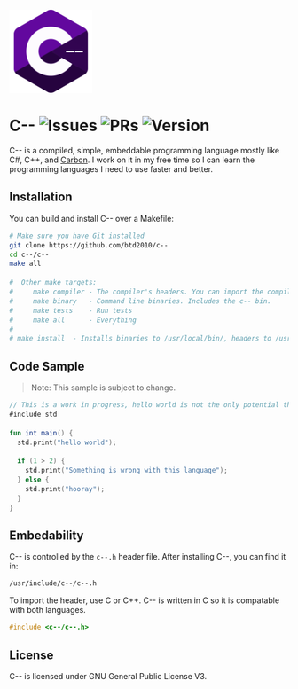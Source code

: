 ![C-- logo](/c--/lib/icons/cmm-150.png)
# C-- ![Issues](https://img.shields.io/github/issues/btd2010/cmm-compiler) ![PRs](https://img.shields.io/github/issues-pr/btd2010/cmm-compiler) ![Version](https://img.shields.io/badge/version-0.0.1--beta-blue)
C-- is a compiled, simple, embeddable programming language mostly like C#, C++, and [Carbon](https://github.com/carbon-language/carbon-lang). I work on it in my free time so I can learn the programming languages I need to use faster and better.

## Installation
You can build and install C-- over a Makefile:
```bash
# Make sure you have Git installed
git clone https://github.com/btd2010/c--
cd c--/c--
make all

#  Other make targets:
#     make compiler - The compiler's headers. You can import the compiler into C/++ using <c--.h>
#     make binary   - Command line binaries. Includes the c-- bin.
#     make tests    - Run tests
#     make all      - Everything
#
# make install  - Installs binaries to /usr/local/bin/, headers to /usr/include/c--/.
```

## Code Sample
> Note: This sample is subject to change.
```kt
// This is a work in progress, hello world is not the only potential this language has (i hope)
#include std

fun int main() {
  std.print("hello world");

  if (1 > 2) {
    std.print("Something is wrong with this language");
  } else {
    std.print("hooray");
  }
}
```

## Embedability
C-- is controlled by the ``c--.h`` header file. After installing C--, you can find it in:
```bash
/usr/include/c--/c--.h
```

To import the header, use C or C++. C-- is written in C so it is compatable with both languages.

```c
#include <c--/c--.h>
```

## License
C-- is licensed under GNU General Public License V3.